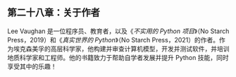 ## 第二十八章：**关于作者**

Lee Vaughan 是一位程序员、教育者，以及《*不实用的 Python 项目*》（No Starch Press，2019）和《*真实世界的 Python*》（No Starch Press，2021）的作者。作为埃克森美孚的高层科学家，他构建并审查计算机模型，开发并测试软件，并培训地质科学家和工程师。他的书籍致力于帮助自学者发展并提升 Python 技能，同时享受其中的乐趣！
